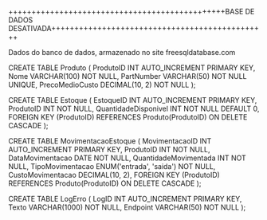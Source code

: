 +++++++++++++++++++++++++++++++++++++++++++++++BASE DE DADOS DESATIVADA+++++++++++++++++++++++++++++++++++++++++++++++

Dados do banco de dados, armazenado no site freesqldatabase.com 

CREATE TABLE Produto (
    ProdutoID INT AUTO_INCREMENT PRIMARY KEY,
    Nome VARCHAR(100) NOT NULL,
    PartNumber VARCHAR(50) NOT NULL UNIQUE,
    PrecoMedioCusto DECIMAL(10, 2) NOT NULL
);

CREATE TABLE Estoque (
    EstoqueID INT AUTO_INCREMENT PRIMARY KEY,
    ProdutoID INT NOT NULL,
    QuantidadeDisponivel INT NOT NULL DEFAULT 0,
    FOREIGN KEY (ProdutoID) REFERENCES Produto(ProdutoID) ON DELETE CASCADE
);

CREATE TABLE MovimentacaoEstoque (
    MovimentacaoID INT AUTO_INCREMENT PRIMARY KEY,
    ProdutoID INT NOT NULL,
    DataMovimentacao DATE NOT NULL,
    QuantidadeMovimentada INT NOT NULL,
    TipoMovimentacao ENUM('entrada', 'saida') NOT NULL,
    CustoMovimentacao DECIMAL(10, 2),
    FOREIGN KEY (ProdutoID) REFERENCES Produto(ProdutoID) ON DELETE CASCADE
);

CREATE TABLE LogErro (
    LogID INT AUTO_INCREMENT PRIMARY KEY,
    Texto VARCHAR(1000) NOT NULL,
    Endpoint VARCHAR(50) NOT NULL
);
